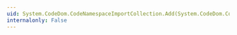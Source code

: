 ```yaml
---
uid: System.CodeDom.CodeNamespaceImportCollection.Add(System.CodeDom.CodeNamespaceImport)
internalonly: False
---
```

